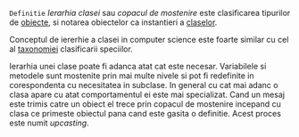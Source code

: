 `Definitie`
_Ierarhia clasei_ sau _copacul de mostenire_ este clasificarea tipurilor de [obiecte](Obiecte.md), si notarea obiectelor ca instantieri a [claselor](Clase.md). 

Conceptul de iererhie a clasei in computer science este foarte similar cu cel al [taxonomiei](https://en.wikipedia.org/wiki/Taxonomy_(biology)) clasificarii speciilor. 

Ierarhia unei clase poate fi adanca atat cat este necesar. Variabilele si metodele sunt mostenite prin mai multe nivele si pot fi redefinite in corespondenta cu necesitatea in subclase. In general cu cat mai adanc o clasa apare cu atat comportamentul ei este mai specializat. Cand un mesaj este trimis catre un obiect el trece prin copacul de mostenire incepand cu clasa ce primeste obiectul pana cand este gasita o definitie. Acest proces este numit _upcasting_.
